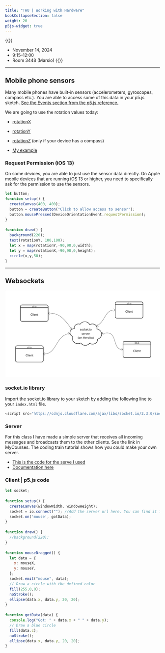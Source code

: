 ```yaml
---
title: "THU | Working with Hardware"
bookCollapseSection: false
weight: 20
p5js-widget: true
---
```


{{<hint info>}}
- November 14, 2024
- 9:15–12:00
- Room 3448 (Marsio)
{{</hint>}}

---

## Mobile phone sensors

Many mobile phones have built-in sensors (accelerometers, gyroscopes, compass etc.). You are able to access some of this data in your p5.js sketch. [See the Events section from the p5.js reference.](https://p5js.org/reference/#group-Events)

We are going to use the rotation values today:

- [rotationX](https://p5js.org/reference/#/p5/rotationX)
- [rotationY](https://p5js.org/reference/#/p5/rotationY)
- [rotationZ](https://p5js.org/reference/#/p5/rotationZ) (only if your device has a compass)

- [My example](https://editor.p5js.org/mnstri/sketches/3FMgL5M0f)

### Request Permission (iOS 13)

On some devices, you are able to just use the sensor data directly. On Apple mobile devices that are running iOS 13 or higher, you need to specifically ask for the permission to use the sensors.

```js
let button;
function setup() {
  createCanvas(400, 400);
  button = createButton("Click to allow access to sensor");
  button.mousePressed(DeviceOrientationEvent.requestPermission);
}

function draw() {
  background(220);
  text(rotationY, 100,100);
  let x = map(rotationY,-90,90,0,width);
  let y = map(rotationX,-90,90,0,height);
  circle(x,y,50);
}
```

---

## Websockets

[![socket.io](./img/socketio.jpg)](./img/socketio.jpg)

### socket.io library

Import the socket.io library to your sketch by adding the following line to your `index.html` file.

```js
<script src="https://cdnjs.cloudflare.com/ajax/libs/socket.io/2.3.0/socket.io.js"></script>
```

### Server

For this class I have made a simple server that receives all incoming messages and broadcasts them to the other clients. See the link in MyCourses. The coding train tutorial shows how you could make your own server.

- [This is the code for the serve I used](https://github.com/mnstri/node-socket.io/tree/main)
- [Documentation here](https://devcenter.heroku.com/articles/node-websockets#option-2-socket-io)

### Client | p5.js code

```js
let socket;

function setup() {
  createCanvas(windowWidth, windowHeight);
  socket = io.connect(""); //Add the server url here. You can find it from Mycourses.
  socket.on('mouse', gotData);
}

function draw() {
  //background(220);
}

function mouseDragged() {
  let data = {
    x: mouseX,
    y: mouseY,
  };
  socket.emit("mouse", data);
  // Draw a circle with the defined color
  fill(255,0,0);
  noStroke();
  ellipse(data.x, data.y, 20, 20);
}

function gotData(data) {
  console.log("Got: " + data.x + " " + data.y);
  // Draw a blue circle
  fill(data.c);
  noStroke();
  ellipse(data.x, data.y, 20, 20);
}
```